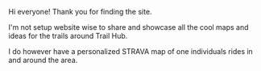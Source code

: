 Hi everyone! Thank you for finding the site. <p>I'm not setup website wise to share and showcase all the cool maps and ideas for the trails around Trail Hub.<p>
<p>I do however have a personalized STRAVA map of one individuals rides in and around the area.<p>
